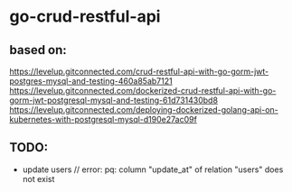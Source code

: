 # go-crud-restful-api
## based on:  
https://levelup.gitconnected.com/crud-restful-api-with-go-gorm-jwt-postgres-mysql-and-testing-460a85ab7121  
https://levelup.gitconnected.com/dockerized-crud-restful-api-with-go-gorm-jwt-postgresql-mysql-and-testing-61d731430bd8  
https://levelup.gitconnected.com/deploying-dockerized-golang-api-on-kubernetes-with-postgresql-mysql-d190e27ac09f  

## TODO:  
- update users // error: pq: column "update_at" of relation "users" does not exist  
